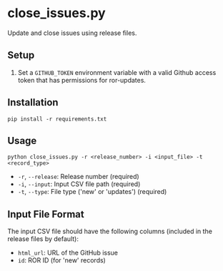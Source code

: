 # close_issues.py

Update and close issues using release files.


## Setup
1. Set a `GITHUB_TOKEN` environment variable with a valid Github access token that has permissions for ror-updates.


## Installation
```
pip install -r requirements.txt
```

## Usage

```
python close_issues.py -r <release_number> -i <input_file> -t <record_type>
```

- `-r`, `--release`: Release number (required)
- `-i`, `--input`: Input CSV file path (required)
- `-t`, `--type`: File type ('new' or 'updates') (required)


## Input File Format

The input CSV file should have the following columns (included in the release files by default):
- `html_url`: URL of the GitHub issue
- `id`: ROR ID (for 'new' records)
